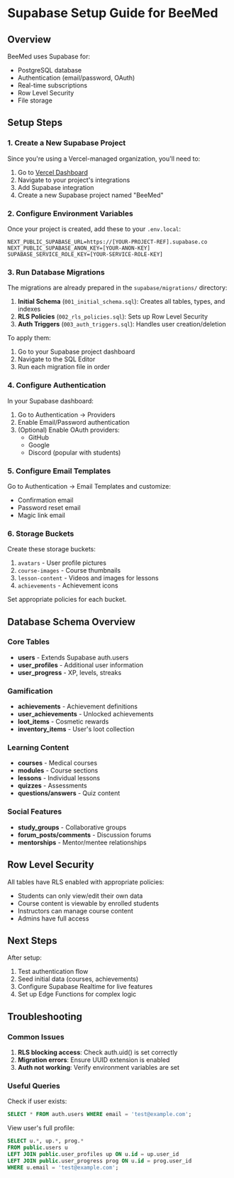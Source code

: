# Supabase Setup Guide for BeeMed

## Overview

BeeMed uses Supabase for:
- PostgreSQL database
- Authentication (email/password, OAuth)
- Real-time subscriptions
- Row Level Security
- File storage

## Setup Steps

### 1. Create a New Supabase Project

Since you're using a Vercel-managed organization, you'll need to:

1. Go to [Vercel Dashboard](https://vercel.com/dashboard)
2. Navigate to your project's integrations
3. Add Supabase integration
4. Create a new Supabase project named "BeeMed"

### 2. Configure Environment Variables

Once your project is created, add these to your `.env.local`:

```env
NEXT_PUBLIC_SUPABASE_URL=https://[YOUR-PROJECT-REF].supabase.co
NEXT_PUBLIC_SUPABASE_ANON_KEY=[YOUR-ANON-KEY]
SUPABASE_SERVICE_ROLE_KEY=[YOUR-SERVICE-ROLE-KEY]
```

### 3. Run Database Migrations

The migrations are already prepared in the `supabase/migrations/` directory:

1. **Initial Schema** (`001_initial_schema.sql`): Creates all tables, types, and indexes
2. **RLS Policies** (`002_rls_policies.sql`): Sets up Row Level Security
3. **Auth Triggers** (`003_auth_triggers.sql`): Handles user creation/deletion

To apply them:

1. Go to your Supabase project dashboard
2. Navigate to the SQL Editor
3. Run each migration file in order

### 4. Configure Authentication

In your Supabase dashboard:

1. Go to Authentication → Providers
2. Enable Email/Password authentication
3. (Optional) Enable OAuth providers:
   - GitHub
   - Google
   - Discord (popular with students)

### 5. Configure Email Templates

Go to Authentication → Email Templates and customize:
- Confirmation email
- Password reset email
- Magic link email

### 6. Storage Buckets

Create these storage buckets:

1. `avatars` - User profile pictures
2. `course-images` - Course thumbnails
3. `lesson-content` - Videos and images for lessons
4. `achievements` - Achievement icons

Set appropriate policies for each bucket.

## Database Schema Overview

### Core Tables

- **users** - Extends Supabase auth.users
- **user_profiles** - Additional user information
- **user_progress** - XP, levels, streaks

### Gamification

- **achievements** - Achievement definitions
- **user_achievements** - Unlocked achievements
- **loot_items** - Cosmetic rewards
- **inventory_items** - User's loot collection

### Learning Content

- **courses** - Medical courses
- **modules** - Course sections
- **lessons** - Individual lessons
- **quizzes** - Assessments
- **questions/answers** - Quiz content

### Social Features

- **study_groups** - Collaborative groups
- **forum_posts/comments** - Discussion forums
- **mentorships** - Mentor/mentee relationships

## Row Level Security

All tables have RLS enabled with appropriate policies:

- Students can only view/edit their own data
- Course content is viewable by enrolled students
- Instructors can manage course content
- Admins have full access

## Next Steps

After setup:

1. Test authentication flow
2. Seed initial data (courses, achievements)
3. Configure Supabase Realtime for live features
4. Set up Edge Functions for complex logic

## Troubleshooting

### Common Issues

1. **RLS blocking access**: Check auth.uid() is set correctly
2. **Migration errors**: Ensure UUID extension is enabled
3. **Auth not working**: Verify environment variables are set

### Useful Queries

Check if user exists:
```sql
SELECT * FROM auth.users WHERE email = 'test@example.com';
```

View user's full profile:
```sql
SELECT u.*, up.*, prog.*
FROM public.users u
LEFT JOIN public.user_profiles up ON u.id = up.user_id
LEFT JOIN public.user_progress prog ON u.id = prog.user_id
WHERE u.email = 'test@example.com';
```